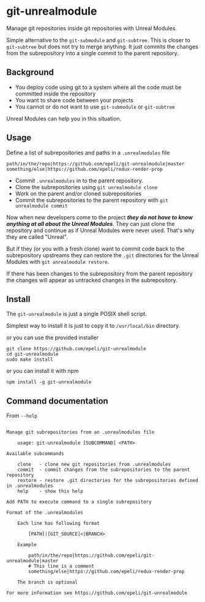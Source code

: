 
# git-unrealmodule

Manage git repositories inside git repositories with Unreal Modules.

Simple alternative to the `git-submodule` and `git-subtree`.
This is closer to `git-subtree` but does not try to merge anything.
It just commits the changes from the subrepository into a single commit
to the parent repository.

## Background

- You deploy code using git to a system where all the code must be committed inside the repository
- You want to share code between your projects
- You cannot or do not want to use  `git-submodule` or `git-subtree`

Unreal Modules can help you in this situation.

## Usage

Define a list of subrepositories and paths in a `.unrealmodules` file

    path/in/the/repo|https://github.com/epeli/git-unrealmodule|master
    something/else|https://github.com/epeli/redux-render-prop

- Commit `.unrealmodules` in to the parent repository.
- Clone the subrepositories using `git unrealmodule clone`
- Work on the parent and/or cloned subrepositories
- Commit the subrepositories to the parent repository with `git unrealmodule commit`

Now when new developers come to the project ***they do not have to know anything at all about the Unreal Modules***.
They can just clone the repository and continue as if Unreal Modules were never used.
That's why they are called "Unreal".

But if they (or you with a fresh clone) want to commit code back to the subrepository upstreams
they can restore the `.git` directories for the Unreal Modules with `git unrealmodule restore`.

If there has been changes to the subrepository from the parent repository the changes
will appear as untracked changes in the subrepository.

## Install

The `git-unrealmodule` is just a single POSIX shell script.

Simplest way to install it is just to copy it to `/usr/local/bin` directory.

or you can use the provided installer

    git clone https://github.com/epeli/git-unrealmodule
    cd git-unrealmodule
    sudo make install

or you can install it with npm

    npm install -g git-unrealmodule


## Command documentation

From `--help`
```

Manage git subrepositories from an .unrealmodules file

    usage: git-unrealmodule [SUBCOMMAND] <PATH>

Available subcommands

    clone   - clone new git repositories from .unrealmodules
    commit  - commit changes from the subrepositories to the parent repository
    restore - restore .git directories for the subrepositories defined in .unrealmodules
    help    - show this help

Add PATH to execute command to a single subrepository

Format of the .unrealmodules

    Each line has following format

        [PATH]|[GIT_SOURCE]<|BRANCH>

    Example

        path/in/the/repo|https://github.com/epeli/git-unrealmodule|master
        # This line is a comment
        something/else|https://github.com/epeli/redux-render-prop

    The branch is optional

For more information see https://github.com/epeli/git-unrealmodule

```
